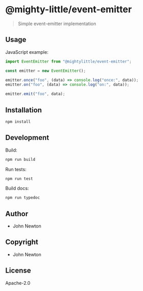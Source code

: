 # @mighty-little/event-emitter

> Simple event-emitter implementation

## Usage

JavaScript example:

```javascript
import EventEmitter from "@mightylittle/event-emitter";

const emitter = new EventEmitter();

emitter.once("foo", (data) => console.log("once:", data));
emitter.on("foo", (data) => console.log("on:", data));

emitter.emit("foo", data);
```

## Installation

```sh
npm install
```

## Development

Build:

```sh
npm run build
```

Run tests:

```sh
npm run test
```

Build docs:

```sh
npm run typedoc
```

## Author

* John Newton

## Copyright

* John Newton

## License

Apache-2.0
